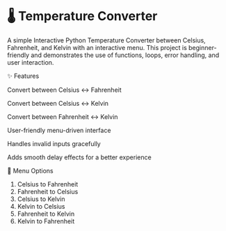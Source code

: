 # 🌡️ Temperature Converter
A simple Interactive Python Temperature Converter between Celsius, Fahrenheit, and Kelvin with an interactive menu.
This project is beginner-friendly and demonstrates the use of functions, loops, error handling, and user interaction.

✨ Features

Convert between Celsius ↔ Fahrenheit

Convert between Celsius ↔ Kelvin

Convert between Fahrenheit ↔ Kelvin

User-friendly menu-driven interface

Handles invalid inputs gracefully

Adds smooth delay effects for a better experience

📌 Menu Options
1. Celsius to Fahrenheit
2. Fahrenheit to Celsius
3. Celsius to Kelvin
4. Kelvin to Celsius
5. Fahrenheit to Kelvin
6. Kelvin to Fahrenheit
